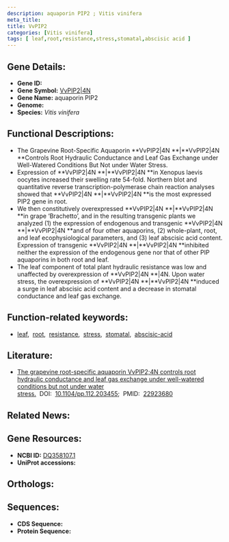 ```yaml
---
description: aquaporin PIP2 ; Vitis vinifera
meta_title:
title: VvPIP2
categories: [Vitis vinifera]
tags: [ leaf,root,resistance,stress,stomatal,abscisic acid ]
---
```


## Gene Details:
- **Gene ID:** []()
- **Gene Symbol:** <u>VvPIP2|4N </u>
- **Gene Name:** aquaporin PIP2
- **Genome:** []()
- **Species:** *Vitis vinifera*

## Functional Descriptions:
   - The Grapevine Root-Specific Aquaporin **VvPIP2|4N **|**VvPIP2|4N **Controls Root Hydraulic Conductance and Leaf Gas Exchange under Well-Watered Conditions But Not under Water Stress.
   - Expression of **VvPIP2|4N **|**VvPIP2|4N **in Xenopus laevis oocytes increased their swelling rate 54-fold. Northern blot and quantitative reverse transcription-polymerase chain reaction analyses showed that **VvPIP2|4N **|**VvPIP2|4N **is the most expressed PIP2 gene in root.
   - We then constitutively overexpressed **VvPIP2|4N **|**VvPIP2|4N **in grape ‘Brachetto’, and in the resulting transgenic plants we analyzed (1) the expression of endogenous and transgenic **VvPIP2|4N **|**VvPIP2|4N **and of four other aquaporins, (2) whole-plant, root, and leaf ecophysiological parameters, and (3) leaf abscisic acid content. Expression of transgenic **VvPIP2|4N **|**VvPIP2|4N **inhibited neither the expression of the endogenous gene nor that of other PIP aquaporins in both root and leaf.
   - The leaf component of total plant hydraulic resistance was low and unaffected by overexpression of **VvPIP2|4N **|4N. Upon water stress, the overexpression of **VvPIP2|4N **|**VvPIP2|4N **induced a surge in leaf abscisic acid content and a decrease in stomatal conductance and leaf gas exchange.

## Function-related keywords:
   - [leaf](/tags/leaf/),&nbsp;&nbsp;[root](/tags/root/),&nbsp;&nbsp;[resistance](/tags/resistance/),&nbsp;&nbsp;[stress](/tags/stress/),&nbsp;&nbsp;[stomatal](/tags/stomatal/),&nbsp;&nbsp;[abscisic-acid](/tags/abscisic-acid/)

## Literature:
   - [The grapevine root-specific aquaporin VvPIP2;4N controls root hydraulic conductance and leaf gas exchange under well-watered conditions but not under water stress.](https://doi.org/10.1104/pp.112.203455)&nbsp;&nbsp;DOI:&nbsp;&nbsp;[10.1104/pp.112.203455](https://doi.org/10.1104/pp.112.203455);&nbsp;&nbsp;PMID:&nbsp;&nbsp;[22923680](https://pubmed.ncbi.nlm.nih.gov/22923680/)

## Related News:

## Gene Resources:
- **NCBI ID:**  [DQ358107.1](https://www.ncbi.nlm.nih.gov/gene/?term=DQ358107.1)
- **UniProt accessions:**  [](https://www.uniprot.org/uniprotkb//entry)

## Orthologs:

## Sequences:
- **CDS Sequence:**
- **Protein Sequence:**
